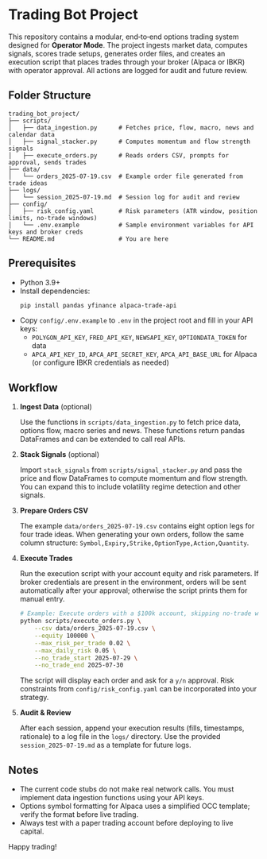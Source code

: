 # Trading Bot Project

This repository contains a modular, end‑to‑end options trading system designed
for **Operator Mode**.  The project ingests market data, computes signals,
scores trade setups, generates order files, and creates an execution script
that places trades through your broker (Alpaca or IBKR) with operator
approval.  All actions are logged for audit and future review.

## Folder Structure

```
trading_bot_project/
├── scripts/
│   ├── data_ingestion.py      # Fetches price, flow, macro, news and calendar data
│   ├── signal_stacker.py      # Computes momentum and flow strength signals
│   ├── execute_orders.py      # Reads orders CSV, prompts for approval, sends trades
├── data/
│   └── orders_2025-07-19.csv  # Example order file generated from trade ideas
├── logs/
│   └── session_2025-07-19.md  # Session log for audit and review
├── config/
│   ├── risk_config.yaml       # Risk parameters (ATR window, position limits, no‑trade windows)
│   └── .env.example           # Sample environment variables for API keys and broker creds
└── README.md                  # You are here
```

## Prerequisites

* Python 3.9+
* Install dependencies:
  ```bash
  pip install pandas yfinance alpaca-trade-api
  ```
* Copy `config/.env.example` to `.env` in the project root and fill in your API keys:
  * `POLYGON_API_KEY`, `FRED_API_KEY`, `NEWSAPI_KEY`, `OPTIONDATA_TOKEN` for data
  * `APCA_API_KEY_ID`, `APCA_API_SECRET_KEY`, `APCA_API_BASE_URL` for Alpaca (or configure IBKR credentials as needed)

## Workflow

1. **Ingest Data** (optional)

   Use the functions in `scripts/data_ingestion.py` to fetch price data, options flow,
   macro series and news.  These functions return pandas DataFrames and can be
   extended to call real APIs.

2. **Stack Signals** (optional)

   Import `stack_signals` from `scripts/signal_stacker.py` and pass the price and
   flow DataFrames to compute momentum and flow strength.  You can expand this
   to include volatility regime detection and other signals.

3. **Prepare Orders CSV**

   The example `data/orders_2025-07-19.csv` contains eight option legs for four
   trade ideas.  When generating your own orders, follow the same column
   structure: `Symbol,Expiry,Strike,OptionType,Action,Quantity`.

4. **Execute Trades**

   Run the execution script with your account equity and risk parameters.  If
   broker credentials are present in the environment, orders will be sent
   automatically after your approval; otherwise the script prints them for
   manual entry.

   ```bash
   # Example: Execute orders with a $100k account, skipping no‑trade windows
   python scripts/execute_orders.py \
       --csv data/orders_2025-07-19.csv \
       --equity 100000 \
       --max_risk_per_trade 0.02 \
       --max_daily_risk 0.05 \
       --no_trade_start 2025-07-29 \
       --no_trade_end 2025-07-30
   ```

   The script will display each order and ask for a `y/n` approval.  Risk
   constraints from `config/risk_config.yaml` can be incorporated into your
   strategy.

5. **Audit & Review**

   After each session, append your execution results (fills, timestamps,
   rationale) to a log file in the `logs/` directory.  Use the provided
   `session_2025-07-19.md` as a template for future logs.

## Notes

* The current code stubs do not make real network calls.  You must implement
  data ingestion functions using your API keys.
* Options symbol formatting for Alpaca uses a simplified OCC template; verify
  the format before live trading.
* Always test with a paper trading account before deploying to live capital.

Happy trading!
